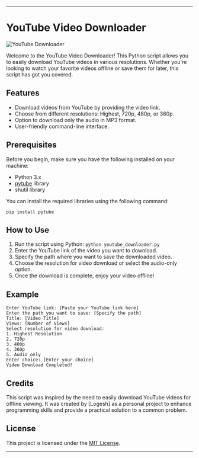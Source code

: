 
---

# YouTube Video Downloader

![YouTube Downloader](youtube_downloader_image.jpg)

Welcome to the YouTube Video Downloader! This Python script allows you to easily download YouTube videos in various resolutions. Whether you're looking to watch your favorite videos offline or save them for later, this script has got you covered.

## Features

- Download videos from YouTube by providing the video link.
- Choose from different resolutions: Highest, 720p, 480p, or 360p.
- Option to download only the audio in MP3 format.
- User-friendly command-line interface.

## Prerequisites

Before you begin, make sure you have the following installed on your machine:

- Python 3.x
- [pytube](https://pytube.io/) library
- shutil library

You can install the required libraries using the following command:

```
pip install pytube
```

## How to Use

1. Run the script using Python: `python youtube_downloader.py`
2. Enter the YouTube link of the video you want to download.
3. Specify the path where you want to save the downloaded video.
4. Choose the resolution for video download or select the audio-only option.
5. Once the download is complete, enjoy your video offline!

## Example

```
Enter YouTube link: [Paste your YouTube link here]
Enter the path you want to save: [Specify the path]
Title: [Video Title]
Views: [Number of Views]
Select resolution for video download:
1. Highest Resolution
2. 720p
3. 480p
4. 360p
5. Audio only
Enter choice: [Enter your choice]
Video Download Completed!
```

## Credits

This script was inspired by the need to easily download YouTube videos for offline viewing. It was created by [Logesh] as a personal project to enhance programming skills and provide a practical solution to a common problem.

## License

This project is licensed under the [MIT License](LICENSE).

---

 
